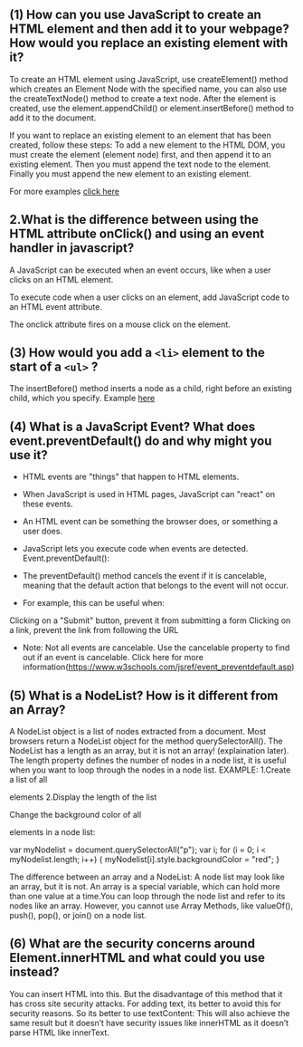 (1) How can you use JavaScript to create an HTML element and then add it to your webpage? How would you replace an existing element with it?
--------------------------------------------------------------

To create an HTML element using JavaScript, use createElement() method which creates an Element Node with the specified name, you can also use the createTextNode() method to create a text node.
 After the element is created, use the element.appendChild() or element.insertBefore() method to add it to the document.

 If you want to replace an existing element to an element that has been created, follow these steps:
 To add a new element to the HTML DOM, you must create the element (element node) first, and then append it to an existing element.
 Then you must append the text node to the element.
 Finally you must append the new element to an existing element.

 For more examples [click here](https://www.w3schools.com/js/js_htmldom_nodes.asp)



2.What is the difference between using the HTML attribute onClick() and using an event handler in javascript?
--------------------------------------------------------------
A JavaScript can be executed when an event occurs, like when a user clicks on an HTML element.

To execute code when a user clicks on an element, add JavaScript code to an HTML event attribute.

The onclick attribute fires on a mouse click on the element.

 (3) How would you add a `<li>` element to the start of a `<ul>` ?
 ---------------------------------------------------------------
 The insertBefore() method inserts a node as a child, right before an existing child, which you specify.
 Example [here](https://www.w3schools.com/jsref/met_node_insertbefore.asp)


 (4) What is a JavaScript Event? What does event.preventDefault() do and why might you use it?
 --------------------------------------------------------------
 - HTML events are "things" that happen to HTML elements.

 - When JavaScript is used in HTML pages, JavaScript can "react" on these events.
 - An HTML event can be something the browser does, or something a user does.
 - JavaScript lets you execute code when events are detected.
 Event.preventDefault():
 - The preventDefault() method cancels the event if it is cancelable, meaning that the default action that belongs to the event will not occur.

 - For example, this can be useful when:

 Clicking on a "Submit" button, prevent it from submitting a form
 Clicking on a link, prevent the link from following the URL
 - Note: Not all events are cancelable. Use the cancelable property to find out if an event is cancelable.
 Click here for more information(https://www.w3schools.com/jsref/event_preventdefault.asp)  


 (5) What is a NodeList? How is it different from an Array?
 -----------------------------------------------------------

 A NodeList object is a list of nodes extracted from a document. Most browsers return a NodeList object for the method querySelectorAll().
 The NodeList has a length as an array, but it is not an array! (explaination later). The length property defines the number of nodes in a node list, it is useful when you want to loop through the nodes in a node list.
EXAMPLE:
 1.Create a list of all <p> elements
 2.Display the length of the list

Change the background color of all <p> elements in a node list:

var myNodelist = document.querySelectorAll("p");
var i;
for (i = 0; i < myNodelist.length; i++) {
  myNodelist[i].style.backgroundColor = "red";
}

The difference between an array and a NodeList:
A node list may look like an array, but it is not.
An array is a special variable, which can hold more than one value at a time.You can loop through the node list and refer to its nodes like an array.
However, you cannot use Array Methods, like valueOf(), push(), pop(), or join() on a node list.


(6) What are the security concerns around Element.innerHTML and what could you use instead?
 ---------------------------------------------------------------
You can insert HTML into this. But the disadvantage of this method that it has cross site security attacks. For adding text, its better to avoid this for security reasons.
So its better to use textContent:
This will also achieve the same result but it doesn’t have security issues like innerHTML as it doesn’t parse HTML like innerText.
